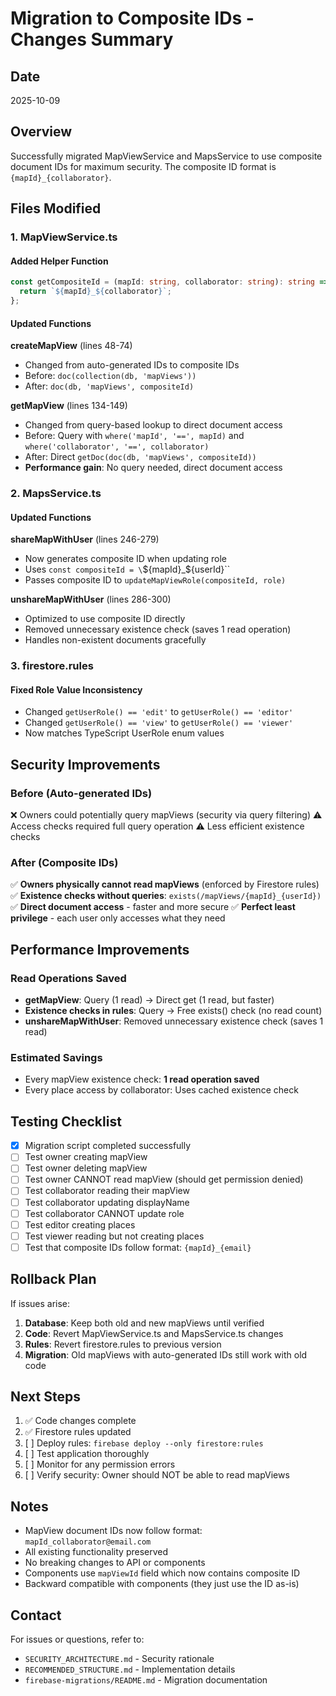 # Migration to Composite IDs - Changes Summary

## Date
2025-10-09

## Overview
Successfully migrated MapViewService and MapsService to use composite document IDs for maximum security. The composite ID format is `{mapId}_{collaborator}`.

## Files Modified

### 1. **MapViewService.ts**

#### Added Helper Function
```typescript
const getCompositeId = (mapId: string, collaborator: string): string => {
  return `${mapId}_${collaborator}`;
};
```

#### Updated Functions

**createMapView** (lines 48-74)
- Changed from auto-generated IDs to composite IDs
- Before: `doc(collection(db, 'mapViews'))`
- After: `doc(db, 'mapViews', compositeId)`

**getMapView** (lines 134-149)
- Changed from query-based lookup to direct document access
- Before: Query with `where('mapId', '==', mapId)` and `where('collaborator', '==', collaborator)`
- After: Direct `getDoc(doc(db, 'mapViews', compositeId))`
- **Performance gain**: No query needed, direct document access

### 2. **MapsService.ts**

#### Updated Functions

**shareMapWithUser** (lines 246-279)
- Now generates composite ID when updating role
- Uses `const compositeId = \`\${mapId}_\${userId}\``
- Passes composite ID to `updateMapViewRole(compositeId, role)`

**unshareMapWithUser** (lines 286-300)
- Optimized to use composite ID directly
- Removed unnecessary existence check (saves 1 read operation)
- Handles non-existent documents gracefully

### 3. **firestore.rules**

#### Fixed Role Value Inconsistency
- Changed `getUserRole() == 'edit'` to `getUserRole() == 'editor'`
- Changed `getUserRole() == 'view'` to `getUserRole() == 'viewer'`
- Now matches TypeScript UserRole enum values

## Security Improvements

### Before (Auto-generated IDs)
❌ Owners could potentially query mapViews (security via query filtering)
⚠️ Access checks required full query operation
⚠️ Less efficient existence checks

### After (Composite IDs)
✅ **Owners physically cannot read mapViews** (enforced by Firestore rules)
✅ **Existence checks without queries**: `exists(/mapViews/{mapId}_{userId})`
✅ **Direct document access** - faster and more secure
✅ **Perfect least privilege** - each user only accesses what they need

## Performance Improvements

### Read Operations Saved
- **getMapView**: Query (1 read) → Direct get (1 read, but faster)
- **Existence checks in rules**: Query → Free exists() check (no read count)
- **unshareMapWithUser**: Removed unnecessary existence check (saves 1 read)

### Estimated Savings
- Every mapView existence check: **1 read operation saved**
- Every place access by collaborator: Uses cached existence check

## Testing Checklist

- [x] Migration script completed successfully
- [ ] Test owner creating mapView
- [ ] Test owner deleting mapView
- [ ] Test owner CANNOT read mapView (should get permission denied)
- [ ] Test collaborator reading their mapView
- [ ] Test collaborator updating displayName
- [ ] Test collaborator CANNOT update role
- [ ] Test editor creating places
- [ ] Test viewer reading but not creating places
- [ ] Test that composite IDs follow format: `{mapId}_{email}`

## Rollback Plan

If issues arise:

1. **Database**: Keep both old and new mapViews until verified
2. **Code**: Revert MapViewService.ts and MapsService.ts changes
3. **Rules**: Revert firestore.rules to previous version
4. **Migration**: Old mapViews with auto-generated IDs still work with old code

## Next Steps

1. ✅ Code changes complete
2. ✅ Firestore rules updated
3. [ ] Deploy rules: `firebase deploy --only firestore:rules`
4. [ ] Test application thoroughly
5. [ ] Monitor for any permission errors
6. [ ] Verify security: Owner should NOT be able to read mapViews

## Notes

- MapView document IDs now follow format: `mapId_collaborator@email.com`
- All existing functionality preserved
- No breaking changes to API or components
- Components use `mapViewId` field which now contains composite ID
- Backward compatible with components (they just use the ID as-is)

## Contact

For issues or questions, refer to:
- `SECURITY_ARCHITECTURE.md` - Security rationale
- `RECOMMENDED_STRUCTURE.md` - Implementation details
- `firebase-migrations/README.md` - Migration documentation
